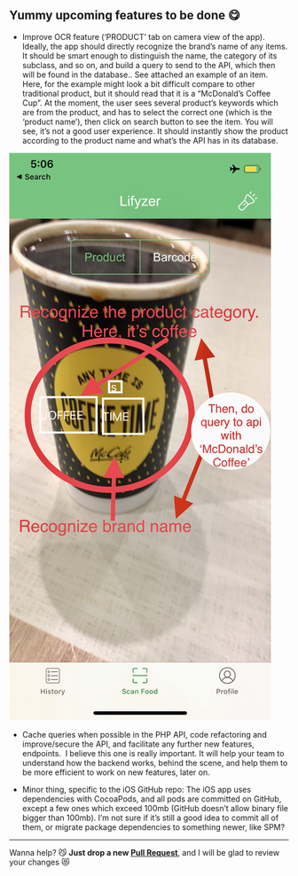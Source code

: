 ## Yummy upcoming features to be done 😋

* Improve OCR feature (‘PRODUCT’ tab on camera view of the app). Ideally, the app should directly recognize the brand’s name of any items. It should be smart enough to distinguish the name, the category of its subclass, and so on, and build a query to send to the API, which then will be found in the database.. See attached an example of an item. Here, for the example might look a bit difficult compare to other traditional product, but it should read that it is a “McDonald’s Coffee Cup”.
At the moment, the user sees several product’s keywords which are from the product, and has to select the correct one (which is the ‘product name’), then click on search button to see the item. You will see, it’s not a good user experience. It should instantly show the product according to the product name and what’s the API has in its database. 

![Lifyzer Prototype](extras/assets/lifyzer-prototype.png)

* Cache queries when possible in the PHP API, code refactoring and improve/secure the API, and facilitate any further new features, endpoints. 
I believe this one is really important. It will help your team to understand how the backend works, behind the scene, and help them to be more efficient to work on new features, later on.

* Minor thing, specific to the iOS GitHub repo: The iOS app uses dependencies with CocoaPods, and all pods are committed on GitHub, except a few ones which exceed 100mb (GitHub doesn’t allow binary file bigger than 100mb).
I’m not sure if it’s still a good idea to commit all of them, or migrate package dependencies to something newer, like SPM? 


-----

Wanna help? 😼 **Just drop a new [Pull Request](https://github.com/Lifyzer/Food-Scanner-API-Backend/pulls)**, and I will be glad to review your changes 😻
